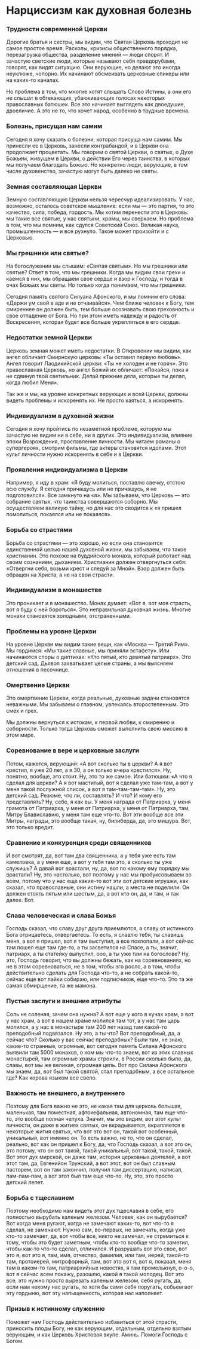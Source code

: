 # Нарциссизм как духовная болезнь

### Трудности современной Церкви  
Дорогие братья и сестры, мы видим, что Святая Церковь проходит не самое простое время. Расколы, кризисы общественного порядка, перезагрузка общества, разделение мнений — люди спорят. И зачастую светские люди, которые называют себя правдорубами, говорят, как видят ситуацию. Они верующие, но делают это иногда неуклюже, чопорно. Их начинают обсмеивать церковные спикеры или на каких-то каналах.  

Но проблема в том, что многие хотят слышать Слово Истины, а они его не слышат в обтекающих, убаюкивающих голосах некоторых православных батюшек. Все это начинает выглядеть как двоедушие, двоеличие. А это не то, что хочет народ, особенно в трудные времена.  

### Болезнь, присущая нам самим  
Сегодня я хочу сказать о болезни, которая присуща нам самим. Мы принесли ее в Церковь, занесли контрабандой, и в Церкви она продолжает процветать. Мы говорим о святой Церкви, о святых, о Духе Божьем, живущем в Церкви, о действии Его через таинства, в которых мы получаем благодать Божью. Но конкретно люди, верующие, в том числе духовенство, зачастую могут быть далеко не святы.  

### Земная составляющая Церкви  
Земную составляющую Церкви нельзя чересчур идеализировать. У нас, возможно, осталось советское мышление: если мы — это партия, то это качество, сила, победа, гордость. Мы хотим перенести это в Церковь: мы такие все святые, у нас святыни, храмы, мы сверкаем. Но проблема в том, что мы помним, как сдулся Советский Союз. Великая наука, промышленность — и все рухнуло. Такое может произойти и с Церковью.  

### Мы грешники или святые?  
На богослужении мы слышим: «Святая святым». Но мы грешники или святые? Ответ в том, что мы грешники. Когда мы видим свои грехи и каемся в них, мы обращаем свое сердце и взор к Господу, и тогда в очах Божьих мы святы. Но только когда понимаем, что мы грешники.  

Сегодня память святого Силуана Афонского, и мы помним его слова: «Держи ум свой в аде и не отчаивайся». Чем ближе человек к Богу, тем смиреннее он должен быть, тем больше осознавать свою греховность и свое отпадение от Бога. Но при этом иметь надежду и радость от Воскресения, которая будет все больше укрепляться в его сердце.  

### Недостатки земной Церкви  
Церковь земная может иметь недостатки. В Откровении мы видим, как ангел обличает Смирнскую церковь: «Ты оставил первую любовь». Ангел говорит Лаодикийской церкви: «Ты не холоден и не горяч». Это православная Церковь, но ангел Божий их обличает: «Покайся, пока я не сдвинул твой светильник. Делай прежние дела, которые ты делал, когда любил Меня».  

Так же и мы, на уровне конкретных верующих и всей Церкви, должны видеть проблемы и искоренять их. Не просто каяться, а искоренять.  

### Индивидуализм в духовной жизни  
Сегодня я хочу пройтись по незаметной проблеме, которую мы зачастую не видим ни в себе, ни в других. Это индивидуализм, влияние эпохи Возрождения, прославление личности. Мы читаем романы о супергероях, смотрим фильмы, где актеры становятся идолами. Этот культ личности нужно искоренять в себе и в Церкви.  

### Проявления индивидуализма в Церкви  
Например, я иду в храм: «Я буду молиться, поставлю свечку, отстою всю службу. Я сегодня причащусь или не причащусь, я не подготовился». Все замкнуто на «я». Мы забываем, что Церковь — это собрание святых, что таинства совершаются соборно. Мы осуществляем великую тайну, но для нас это сводится к «я пришел помолиться, покаялся или не покаялся».  

### Борьба со страстями  
Борьба со страстями — это хорошо, но если она становится единственной целью нашей духовной жизни, мы забываем, что такое христианин. Это похоже на буддийского монаха, который работает над своим сознанием, дыханием. Христианин должен отвергнуться себя: «Отвергни себя, возьми крест и следуй за Мной». Взор должен быть обращен на Христа, а не на свои страсти.  

### Индивидуализм в монашестве  
Это проникает и в монашество. Монах думает: «Вот я, вот моя страсть, вот я буду с ней бороться». Это неправильная духовная жизнь. Многие монахи становятся холодными, отстраненными.  

### Проблемы на уровне Церкви  
На уровне Церкви мы видим такие вещи, как «Москва — Третий Рим». Мы гордимся: «Мы такие славные, мы приняли эстафету». Или начинаются споры о диптихах: «Кто пятый, кто девятый патриарх». Это детский сад. Дьявол захватывает целые страны, а мы выясняем отношения в песочнице.  

### Омертвение Церкви  
Это омертвение Церкви, когда реальные, духовные задачи становятся неважными. Мы забываем о главном, увлекаясь второстепенным. Это смех и грех.  

Мы должны вернуться к истокам, к первой любви, к смирению и соборности. Только тогда Церковь сможет выполнить свою миссию в этом мире.

### Соревнование в вере и церковные заслуги  
Потом, кажется, верующий: «А вот сколько ты в церкви? А я вот крестил, я уже 20 лет, а я 30, а он только вчера крестился». Ну, понятно, вообще, это стоит. Ну, это то же самое. Или батюшки: «А что я сделал для церкви? А я вот маститый, вот я сделал уже там-там, а вот у меня такой послужной список, а вот я там-там-там-там». Ну, это детский сад. Резюме, что ли, составлять? И что? И кому его представлять? Ну, себе, я как вы. У меня награда от Патриарха, у меня грамота от Патриарха, у меня от Патриарха, у меня от Патриарха, там, Митру Блавиславию, у меня там еще что-то. Вот эти вообще все эти Митры, награды, это вообще такая, ну, билиберда, да, это мишура. Вот, это только вредит.

### Сравнение и конкуренция среди священников  
И вот смотрят, да, вот там два священника, а у тебя уже есть там камеловка, а у меня еще, а вот у тебя там это, а сколько ты уже служишь? А давай вот врастали, ну, да, вот по какому ему порядку мы врастали? Ну, это настолько, вот поэтому у нас мы пробуксовываем во всем, потому что у нас еще какие-то вот эти вот детские игрушки, как сказал, что православные, они истину нашли, а места не поделили. Он должен стоять пятым или шестым, да, а вот кто он, да, и там, и так далее. Вот.

### Слава человеческая и слава Божья  
Господь сказал, что славу друг друга приемлются, а славу от истинного Бога отрицаетесь, отвергаетесь. То есть, я славлю тебя, ты славишь меня, а вот я пришел, вот я там выступил, а все похлопали, а вот сейчас там пошел еще там где-то, а ты засветился на Спасе, а ты, значит, патриарх, а ты статейку выпустил, ооо, а ты уже там на богослове? Ну, это, Господь говорит, что вы должны бежать, как на соревнованиях, но не в этом соревноваться, не в том, чтобы эго росло, а в том, чтобы действительно сделать для Господа что-то, а не собрать какой-то, сейчас еще вот лайки собираю, или подписчиков, еще что-то. Это та же самая обмирщение, та же мамона.

### Пустые заслуги и внешние атрибуты  
Соль не соленая, зачем она нужна? А вот еще у кого в кучах храм, а вот у нас храм, а вот в нашем храме молился там тот, а у нас там царь молился, а у нас в монастыре там 200 лет назад там какой-то преподобный подвязался. Ну это, а ты что? Вот преподобный, да, а сейчас что? Сколько у вас сейчас преподобных? Были там, не знаю, какие-то странные, огромные, вот сегодня память Силана Афонского выявили там 5000 монахов, о ком мы что-то знаем, вот из этих славных монастырей, там огромные храмы строили, в России сколько было, да, славы, вот мы же великая, огромная цепь. Вот про Силана Афонского мы знаем, да, вот был такой святой, стал преподобным, а все остальное где? Как корова языком все свело.

### Важность не внешнего, а внутреннего  
Поэтому для Бога важно не это, не какая там для церковь большая, маленькая, там поместная, афтокефальная, автономная, там еще что-то, это вообще полная чепуха. Значит, мы это видим, вот этот культ личности, он даже в житиях святых, он вкрадывается, вкрапляется в некоторые жития святых, что вот это вот он, такой вот особенный, уникальный, вот именно он. То есть важно, не то, что он сделал, реально, вот как он пришел к Богу, да, что Господь сказал, а вот это он, это потому, что он вот такой, такой уникальный, вот такой, такой, такой. Вот этот дух мирской, он даже там, история церковных деятелей, а вот этот там, да, Евгенийон Трунский, а вот этот, вот он был славным пасторем, вот он там закончил, получил там диссертацию, написал, пам-пам-пам, а вот этот был там еще что-то. Ну, это, это просто детский лепет.

### Борьба с тщеславием  
Поэтому необходимо нам видеть этот дух тщеславия в себе, его полностью вырубать каленым железом. Человек, как он вырубается? Вот когда меня ругают, когда не замечают каких-то, вот что-то я сделал, не замечают. Нужно сам, во-первых, не замечать, когда уже кто-то замечает, да, вот чтобы все, никто не замечал, не стремиться к тому, чтобы это будет заметным, чтобы кто-то вообще что-то заметил, чтобы как-то что-то сделал, отличился. И разрушать вот это свое, вот это я, вот это я, там, имя, отчество, фамилия, или там, иерей, такой-то там, протоиерей, митрофорный, там, вот это вот я, вот я, показал, меня там в каком-то там, патриархийных новостях, я там промелькнул, о-о-о, вот я сейчас всем покажу, разошлю, какой я такой молодец. Вот это все, это нужно просто вырезать каленым железом, себя ругать, да, если нам некому нас ругать, то хотя бы сами себя поругать, собьем вот эту гордыню, вот эту напыщенность, которая нас наполняет.

### Призыв к истинному служению  
Поможет нам Господь действительно избавиться от этой страсти, приносить плоды Богу, не как верующим, отдельным, отдельно взятым верующим, и как Церковь Христовая вкупе. Аминь. Помоги Господь с Богом.


